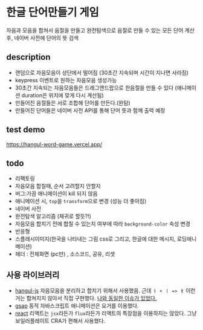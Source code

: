 # 한글 단어만들기 게임

자음과 모음을 합쳐서 음절을 만들고 완전탐색으로 음절로 만들 수 있는 모든 단어 계산 후, 네이버 사전에 단어의 뜻 검색

## description

- 랜덤으로 자음모음이 상단에서 떨어짐 (30초간 지속되며 시간이 지나면 사라짐)
- keypress 이벤트로 원하는 자음모음 생성가능
- 30초간 지속되는 자음모음들은 드래그앤드랍으로 한음절을 만들 수 있다 (애니메이션 duration은 위치에 맞게 다시 계산됨)
- 만들어진 음절들은 서로 조합해 단어를 만든다.(완탐)
- 만들어진 단어들은 네이버 사전 API를 통해 단어 뜻과 함께 출력 예정

## test demo

https://hangul-word-game.vercel.app/

## todo

- 리팩토링
- 자음모음 합칠때, 순서 고려할지 안할지
- 버그:가끔 애니메이션이 kill 되지 않음
- 애니메이션 시, `top`을 `transform`으로 변경 (성능 더 좋아짐)
- 네이버 사전
- 완전탐색 알고리즘 (재귀로 할듯?!)
- 자음모음 합치기 전에 합칠 수 있는지 여부에 따라 `background-color` 속성 변경
- 반응형
- 스플래시이미지(한국을 나타내는 그림 css로 그리고, 한글에 대한 메시지, 로딩애니메이션)
- 헤더 : 전체화면 (pc만) , 소스코드, 공유, 리셋

## 사용 라이브러리

- [hangul-js](https://github.com/e-/Hangul.js) 자음모음을 분리하고 합치기 위해서 사용했음. 근데 `ㅏ + ㅣ => ㅐ` 이런거는 합쳐지지 않아서 직접 구현했다. [나와 동일한 이슈가 있었다.](https://github.com/e-/Hangul.js/issues/8)
- [gsap](https://github.com/greensock/GSAP) 동적 자바스크립트 애니메이션은 요거를 이용했다.
- [react](https://github.com/facebook/react) 리액트는 `jsx`라든가 `flux`라든가 리액트의 특장점을 이용하지는 않았다. 그냥 보일러플레이트 CRA가 편해서 사용했다.
